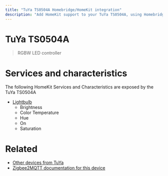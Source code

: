 ```yaml
---
title: "TuYa TS0504A Homebridge/HomeKit integration"
description: "Add HomeKit support to your TuYa TS0504A, using Homebridge, Zigbee2MQTT and homebridge-z2m."
---
```

<!---
This file has been GENERATED using src/docgen/docgen.ts
DO NOT EDIT THIS FILE MANUALLY!
-->
# TuYa TS0504A
> RGBW LED controller


# Services and characteristics
The following HomeKit Services and Characteristics are exposed by
the TuYa TS0504A

* [Lightbulb](../../light.md)
  * Brightness
  * Color Temperature
  * Hue
  * On
  * Saturation


# Related
* [Other devices from TuYa](../index.md#tuya)
* [Zigbee2MQTT documentation for this device](https://www.zigbee2mqtt.io/devices/TS0504A.html)